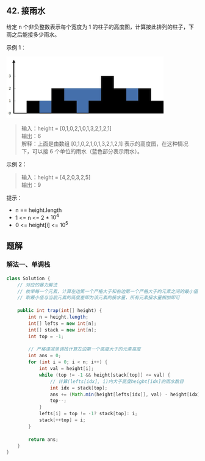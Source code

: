## 42. 接雨水

给定 n 个非负整数表示每个宽度为 1 的柱子的高度图，计算按此排列的柱子，下雨之后能接多少雨水。

 

示例 1：

![接雨水](./figs/rainwatertrap.png)


>输入：height = [0,1,0,2,1,0,1,3,2,1,2,1]  
>输出：6  
>解释：上面是由数组 [0,1,0,2,1,0,1,3,2,1,2,1] 表示的高度图，在这种情况下，可以接 6 个单位的雨水（蓝色部分表示雨水）。   

示例 2：

>输入：height = [4,2,0,3,2,5]  
>输出：9  
 

提示：

- n == height.length
- 1 <= n <= 2 * $10^4$
- 0 <= height[i] <= $10^5$

## 题解

### 解法一、单调栈

```java
class Solution {
    // 对应的暴力解法
    // 枚举每一个元素，计算左边第一个严格大于和右边第一个严格大于的元素之间的最小值
    // 取最小值与当前元素的高度差即为该元素的接水量，所有元素接水量相加即可

    public int trap(int[] height) {
        int n = height.length;
        int[] lefts = new int[n];
        int[] stack = new int[n];
        int top = -1;

        // 严格递减单调栈计算左边第一个高度大于的元素高度
        int ans = 0;
        for (int i = 0; i < n; i++) {
            int val = height[i];
            while (top != -1 && height[stack[top]] <= val) {
                // 计算(lefts[idx], i)内大于高度height[idx]的雨水数目
                int idx = stack[top];
                ans += (Math.min(height[lefts[idx]], val) - height[idx]) * (i - lefts[idx] - 1);
                top--;
            }
            lefts[i] = top != -1? stack[top]: i;
            stack[++top] = i;
        }

        return ans;
    }
}
```